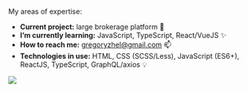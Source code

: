 My areas of expertise:

* **Current project:** large brokerage platform 🦁
* **I’m currently learning:** JavaScript, TypeScript, React/VueJS ✨
* **How to reach me:** gregoryzhel@gmail.com 📫
* **Technologies in use:** HTML, CSS (SCSS/Less), JavaScript (ES6+), ReactJS, TypeScript, GraphQL/axios 💡

<img src="https://user-images.githubusercontent.com/37290/124840841-7bf60d80-df51-11eb-8abb-f69434544136.png">

<!--
**gzhel/gzhel** is a ✨ _special_ ✨ repository because its `README.md` (this file) appears on your GitHub profile.

Here are some ideas to get you started:

- 🔭 I’m currently working on ...
- 🌱 I’m currently learning ...
- 👯 I’m looking to collaborate on ...
- 🤔 I’m looking for help with ...
- 💬 Ask me about ...
- 📫 How to reach me: ...
- 😄 Pronouns: ...
- ⚡ Fun fact: ...
-->
